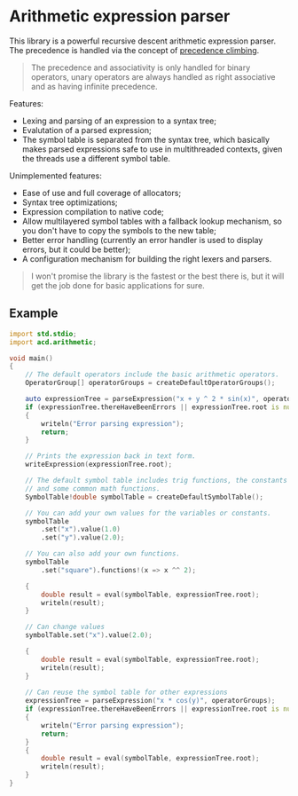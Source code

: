 # Arithmetic expression parser

This library is a powerful recursive descent arithmetic expression parser.
The precedence is handled via the concept of [precedence climbing](https://eli.thegreenplace.net/2012/08/02/parsing-expressions-by-precedence-climbing).

> The precedence and associativity is only handled for binary operators, unary operators are always handled as right associative and as having infinite precedence.

Features:
* Lexing and parsing of an expression to a syntax tree;
* Evalutation of a parsed expression;
* The symbol table is separated from the syntax tree, which basically makes parsed expressions safe to use in multithreaded contexts, given the threads use a different symbol table.

Unimplemented features:
* Ease of use and full coverage of allocators;
* Syntax tree optimizations;
* Expression compilation to native code;
* Allow multilayered symbol tables with a fallback lookup mechanism, so you don't have to copy the symbols to the new table;
* Better error handling (currently an error handler is used to display errors, but it could be better);
* A configuration mechanism for building the right lexers and parsers.


> I won't promise the library is the fastest or the best there is,
> but it will get the job done for basic applications for sure.


## Example

```d
import std.stdio;
import acd.arithmetic;

void main()
{
    // The default operators include the basic arithmetic operators.
    OperatorGroup[] operatorGroups = createDefaultOperatorGroups();

    auto expressionTree = parseExpression("x + y ^ 2 * sin(x)", operatorGroups);
    if (expressionTree.thereHaveBeenErrors || expressionTree.root is null)
    {
        writeln("Error parsing expression");
        return;
    }

    // Prints the expression back in text form.
    writeExpression(expressionTree.root);

    // The default symbol table includes trig functions, the constants pi and e,
    // and some common math functions.
    SymbolTable!double symbolTable = createDefaultSymbolTable();

    // You can add your own values for the variables or constants.    
    symbolTable
        .set("x").value(1.0)
        .set("y").value(2.0);

    // You can also add your own functions.
    symbolTable
        .set("square").functions!(x => x ^^ 2);

    {
        double result = eval(symbolTable, expressionTree.root);
        writeln(result);
    }

    // Can change values
    symbolTable.set("x").value(2.0);

    {
        double result = eval(symbolTable, expressionTree.root);
        writeln(result);
    }
    
    // Can reuse the symbol table for other expressions
    expressionTree = parseExpression("x * cos(y)", operatorGroups);
    if (expressionTree.thereHaveBeenErrors || expressionTree.root is null)
    {
        writeln("Error parsing expression");
        return;
    }
    {
        double result = eval(symbolTable, expressionTree.root);
        writeln(result);
    }
}
```
